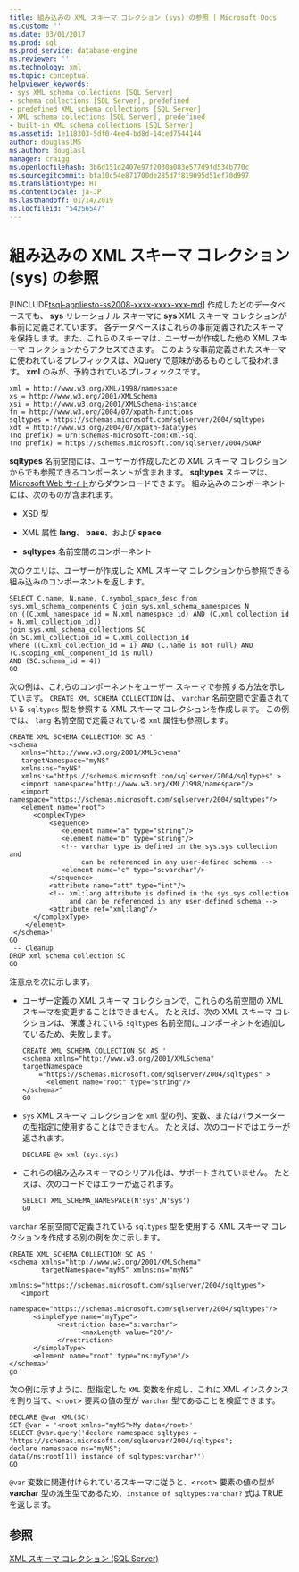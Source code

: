 ```yaml
---
title: 組み込みの XML スキーマ コレクション (sys) の参照 | Microsoft Docs
ms.custom: ''
ms.date: 03/01/2017
ms.prod: sql
ms.prod_service: database-engine
ms.reviewer: ''
ms.technology: xml
ms.topic: conceptual
helpviewer_keywords:
- sys XML schema collections [SQL Server]
- schema collections [SQL Server], predefined
- predefined XML schema collections [SQL Server]
- XML schema collections [SQL Server], predefined
- built-in XML schema collections [SQL Server]
ms.assetid: 1e118303-5df0-4ee4-bd8d-14ced7544144
author: douglaslMS
ms.author: douglasl
manager: craigg
ms.openlocfilehash: 3b6d151d2407e97f2030a083e577d9fd534b770c
ms.sourcegitcommit: bfa10c54e871700de285d7f819095d51ef70d997
ms.translationtype: HT
ms.contentlocale: ja-JP
ms.lasthandoff: 01/14/2019
ms.locfileid: "54256547"
---
```

# <a name="reference-the-built-in-xml-schema-collection-sys"></a>組み込みの XML スキーマ コレクション (sys) の参照
[!INCLUDE[tsql-appliesto-ss2008-xxxx-xxxx-xxx-md](../../includes/tsql-appliesto-ss2008-xxxx-xxxx-xxx-md.md)]
  作成したどのデータベースでも、 **sys** リレーショナル スキーマに **sys** XML スキーマ コレクションが事前に定義されています。 各データベースはこれらの事前定義されたスキーマを保持します。また、これらのスキーマは、ユーザーが作成した他の XML スキーマ コレクションからアクセスできます。 このような事前定義されたスキーマに使われているプレフィックスは、XQuery で意味があるものとして扱われます。 **xml** のみが、予約されているプレフィックスです。  
  
```  
xml = http://www.w3.org/XML/1998/namespace  
xs = http://www.w3.org/2001/XMLSchema  
xsi = http://www.w3.org/2001/XMLSchema-instance  
fn = http://www.w3.org/2004/07/xpath-functions  
sqltypes = https://schemas.microsoft.com/sqlserver/2004/sqltypes  
xdt = http://www.w3.org/2004/07/xpath-datatypes  
(no prefix) = urn:schemas-microsoft-com:xml-sql  
(no prefix) = https://schemas.microsoft.com/sqlserver/2004/SOAP  
```  
  
 **sqltypes** 名前空間には、ユーザーが作成したどの XML スキーマ コレクションからでも参照できるコンポーネントが含まれます。 **sqltypes** スキーマは、 [Microsoft Web サイト](https://go.microsoft.com/fwlink/?linkid=31850)からダウンロードできます。 組み込みのコンポーネントには、次のものが含まれます。  
  
-   XSD 型  
  
-   XML 属性 **lang**、 **base**、および **space**  
  
-   **sqltypes** 名前空間のコンポーネント  
  
 次のクエリは、ユーザーが作成した XML スキーマ コレクションから参照できる組み込みのコンポーネントを返します。  
  
```  
SELECT C.name, N.name, C.symbol_space_desc from sys.xml_schema_components C join sys.xml_schema_namespaces N  
on ((C.xml_namespace_id = N.xml_namespace_id) AND (C.xml_collection_id = N.xml_collection_id))  
join sys.xml_schema_collections SC  
on SC.xml_collection_id = C.xml_collection_id  
where ((C.xml_collection_id = 1) AND (C.name is not null) AND (C.scoping_xml_component_id is null)   
AND (SC.schema_id = 4))  
GO  
```  
  
 次の例は、これらのコンポーネントをユーザー スキーマで参照する方法を示しています。 `CREATE XML SCHEMA COLLECTION` は、 `varchar` 名前空間で定義されている `sqltypes` 型を参照する XML スキーマ コレクションを作成します。 この例では、 `lang` 名前空間で定義されている `xml` 属性も参照します。  
  
```  
CREATE XML SCHEMA COLLECTION SC AS '  
<schema   
   xmlns="http://www.w3.org/2001/XMLSchema"   
   targetNamespace="myNS"  
   xmlns:ns="myNS"  
   xmlns:s="https://schemas.microsoft.com/sqlserver/2004/sqltypes" >   
   <import namespace="http://www.w3.org/XML/1998/namespace"/>  
   <import namespace="https://schemas.microsoft.com/sqlserver/2004/sqltypes"/>  
   <element name="root">  
      <complexType>  
          <sequence>  
             <element name="a" type="string"/>  
             <element name="b" type="string"/>  
             <!-- varchar type is defined in the sys.sys collection and   
                  can be referenced in any user-defined schema -->  
             <element name="c" type="s:varchar"/>  
          </sequence>  
          <attribute name="att" type="int"/>  
          <!-- xml:lang attribute is defined in the sys.sys collection   
               and can be referenced in any user-defined schema -->  
          <attribute ref="xml:lang"/>  
      </complexType>  
    </element>  
 </schema>'  
GO  
 -- Cleanup  
DROP xml schema collection SC   
GO  
```  
  
 注意点を次に示します。  
  
-   ユーザー定義の XML スキーマ コレクションで、これらの名前空間の XML スキーマを変更することはできません。 たとえば、次の XML スキーマ コレクションは、保護されている `sqltypes` 名前空間にコンポーネントを追加しているため、失敗します。  
  
    ```  
    CREATE XML SCHEMA COLLECTION SC AS '  
    <schema xmlns="http://www.w3.org/2001/XMLSchema"   
    targetNamespace    
        ="https://schemas.microsoft.com/sqlserver/2004/sqltypes" >   
          <element name="root" type="string"/>  
    </schema>'  
    GO  
    ```  
  
-   `sys` XML スキーマ コレクションを `xml` 型の列、変数、またはパラメーターの型指定に使用することはできません。 たとえば、次のコードではエラーが返されます。  
  
    ```  
    DECLARE @x xml (sys.sys)  
    ```  
  
-   これらの組み込みスキーマのシリアル化は、サポートされていません。 たとえば、次のコードではエラーが返されます。  
  
    ```  
    SELECT XML_SCHEMA_NAMESPACE(N'sys',N'sys')  
    GO  
    ```  
  
 `varchar` 名前空間で定義されている `sqltypes` 型を使用する XML スキーマ コレクションを作成する別の例を次に示します。  
  
```  
CREATE XML SCHEMA COLLECTION SC AS '  
<schema xmlns="http://www.w3.org/2001/XMLSchema"   
        targetNamespace="myNS" xmlns:ns="myNS"  
        xmlns:s="https://schemas.microsoft.com/sqlserver/2004/sqltypes">  
   <import     
     namespace="https://schemas.microsoft.com/sqlserver/2004/sqltypes"/>  
      <simpleType name="myType">  
            <restriction base="s:varchar">  
                  <maxLength value="20"/>  
            </restriction>  
      </simpleType>  
      <element name="root" type="ns:myType"/>  
</schema>'  
go  
```  
  
 次の例に示すように、型指定した `XML` 変数を作成し、これに XML インスタンスを割り当て、<`root`> 要素の値の型が `varchar` 型であることを検証できます。  
  
```  
DECLARE @var XML(SC)  
SET @var = '<root xmlns="myNS">My data</root>'  
SELECT @var.query('declare namespace sqltypes = "https://schemas.microsoft.com/sqlserver/2004/sqltypes";  
declare namespace ns="myNS";   
data(/ns:root[1]) instance of sqltypes:varchar?')  
GO  
```  
  
 `@var` 変数に関連付けられているスキーマに従うと、<`root`> 要素の値の型が **varchar** 型の派生型であるため、`instance of sqltypes:varchar?` 式は TRUE を返します。  
  
## <a name="see-also"></a>参照  
 [XML スキーマ コレクション &#40;SQL Server&#41;](../../relational-databases/xml/xml-schema-collections-sql-server.md)  
  
  
